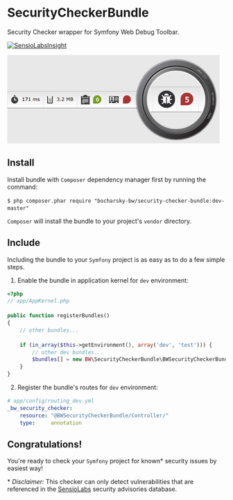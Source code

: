 SecurityCheckerBundle
=====================

Security Checker wrapper for Symfony Web Debug Toolbar.

[![SensioLabsInsight](https://insight.sensiolabs.com/projects/be002c6e-4d7c-4a96-8348-4407a7d3cf7c/mini.png)](https://insight.sensiolabs.com/projects/be002c6e-4d7c-4a96-8348-4407a7d3cf7c)

![BW Security Checker](/Resources/images/bw-security-checker-review.jpg)

Install
-------

Install bundle with `Composer` dependency manager first by running the command:

`$ php composer.phar require "bocharsky-bw/security-checker-bundle:dev-master"`

`Composer` will install the bundle to your project's `vendor` directory.

Include
-------

Including the bundle to your `Symfony` project is as easy as to do a few simple steps.

1) Enable the bundle in application kernel for `dev` environment:

``` php
<?php
// app/AppKernel.php

public function registerBundles()
{
    // other bundles...
    
    if (in_array($this->getEnvironment(), array('dev', 'test'))) {
        // other dev bundles...
        $bundles[] = new BW\SecurityCheckerBundle\BWSecurityCheckerBundle();
    }
}
```

2) Register the bundle's routes for `dev` environment:

``` yaml
# app/config/routing_dev.yml
_bw_security_checker:
    resource: "@BWSecurityCheckerBundle/Controller/"
    type:     annotation
```

Congratulations!
----------------
You're ready to check your `Symfony` project for known* security issues by easiest way!

\* *Disclaimer:* This checker can only detect vulnerabilities that are referenced in the [SensioLabs](https://security.sensiolabs.org/) security advisories database.
